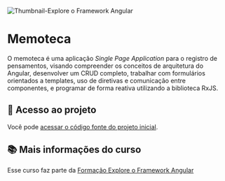 ![Thumbnail-Explore o Framework Angular](https://github.com/user-attachments/assets/7dbcec04-f404-4bca-bc21-510e85cfe83c)

# Memoteca
O memoteca é uma aplicação <i>Single Page Application</i> para o registro de pensamentos, visando compreender os conceitos de arquitetura do Angular, desenvolver um CRUD completo, trabalhar com formulários orientados a templates, uso de diretivas e comunicação entre componentes, e programar de forma reativa utilizando a biblioteca RxJS.

## 📁 Acesso ao projeto

Você pode [acessar o código fonte do projeto inicial](https://github.com/JuliaHown/memoteca/tree/main/src).

## 📚 Mais informações do curso

Esse curso faz parte da [Formação Explore o Framework Angular](https://cursos.alura.com.br/formacao-angular-14)

